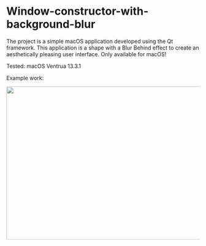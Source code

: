# Window-constructor-with-background-blur

The project is a simple macOS application developed using the Qt framework.
This application is a shape with a Blur Behind effect to create an aesthetically pleasing user interface. Only available for macOS!

Tested: macOS Ventrua 13.3.1

Example work:
<p align="center">
  <img src="https://github.com/MikeostCorp/Gradify/blob/main/src/img/iconSets/icon_512x512%402x.pn](https://github.com/AndriyPetrovic/Window-constructor-with-background-blur/blob/main/photoExamples.png" width="700" height="400">
</p>
